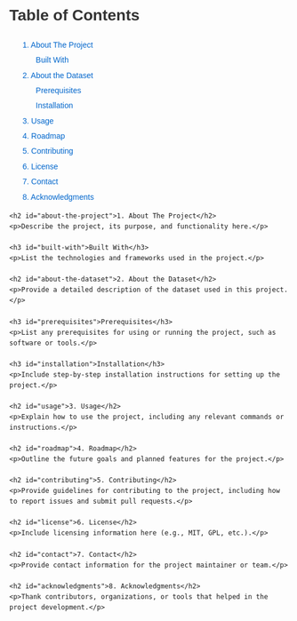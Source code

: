 <!DOCTYPE html>
<html lang="en">
<head>
    <meta charset="UTF-8">
    <meta name="viewport" content="width=device-width, initial-scale=1.0">
    <title>README - PTSD Analysis Web Application</title>
    <style>
        body {
            font-family: Arial, sans-serif;
            line-height: 1.6;
        }
        h1, h2, h3 {
            color: #333;
        }
        ul {
            list-style-type: none;
        }
        li {
            margin: 5px 0;
        }
        a {
            color: #0066cc;
            text-decoration: none;
        }
        a:hover {
            text-decoration: underline;
        }
    </style>
</head>
<body>
    <h1>Table of Contents</h1>
    <ul>
        <li><a href="#about-the-project">1. About The Project</a>
            <ul>
                <li><a href="#built-with">Built With</a></li>
            </ul>
        </li>
        <li><a href="#about-the-dataset">2. About the Dataset</a>
            <ul>
                <li><a href="#prerequisites">Prerequisites</a></li>
                <li><a href="#installation">Installation</a></li>
            </ul>
        </li>
        <li><a href="#usage">3. Usage</a></li>
        <li><a href="#roadmap">4. Roadmap</a></li>
        <li><a href="#contributing">5. Contributing</a></li>
        <li><a href="#license">6. License</a></li>
        <li><a href="#contact">7. Contact</a></li>
        <li><a href="#acknowledgments">8. Acknowledgments</a></li>
    </ul>

    <h2 id="about-the-project">1. About The Project</h2>
    <p>Describe the project, its purpose, and functionality here.</p>

    <h3 id="built-with">Built With</h3>
    <p>List the technologies and frameworks used in the project.</p>

    <h2 id="about-the-dataset">2. About the Dataset</h2>
    <p>Provide a detailed description of the dataset used in this project.</p>

    <h3 id="prerequisites">Prerequisites</h3>
    <p>List any prerequisites for using or running the project, such as software or tools.</p>

    <h3 id="installation">Installation</h3>
    <p>Include step-by-step installation instructions for setting up the project.</p>

    <h2 id="usage">3. Usage</h2>
    <p>Explain how to use the project, including any relevant commands or instructions.</p>

    <h2 id="roadmap">4. Roadmap</h2>
    <p>Outline the future goals and planned features for the project.</p>

    <h2 id="contributing">5. Contributing</h2>
    <p>Provide guidelines for contributing to the project, including how to report issues and submit pull requests.</p>

    <h2 id="license">6. License</h2>
    <p>Include licensing information here (e.g., MIT, GPL, etc.).</p>

    <h2 id="contact">7. Contact</h2>
    <p>Provide contact information for the project maintainer or team.</p>

    <h2 id="acknowledgments">8. Acknowledgments</h2>
    <p>Thank contributors, organizations, or tools that helped in the project development.</p>

</body>
</html>

